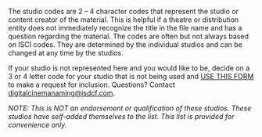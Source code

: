 The studio codes are 2 – 4 character codes that represent the studio or content creator of the material.  This is helpful if a theatre or distribution entity does not immediately recognize the title in the file name and has a question regarding the material.  The codes are often but not always based on ISCI codes.  They are determined by the individual studios and can be changed at any time by the studios.  

If your studio is not represented here and you would like to be, decide on a 3 or 4 letter code for your studio that is not being used and [USE THIS FORM](https://docs.google.com/forms/d/e/1FAIpQLSc3VOsGYkiCXUXVkY-ZDOMrATbW72VxEDXFiJnBPNRCrAio4Q/viewform) to make a request for inclusion. Questions? Contact <digitalcinemanaming@isdcf.com>.

*NOTE: This is NOT an endorsement or qualification of these studios. These studios have self-added themselves to the list. This list is provided for convenience only.*